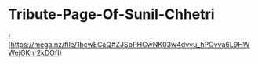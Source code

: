 # Tribute-Page-Of-Sunil-Chhetri
 ![https://mega.nz/file/1bcwECaQ#ZJSbPHCwNK03w4dvvu_hPOvva6L9HWWejGKnr2kDOfI)
